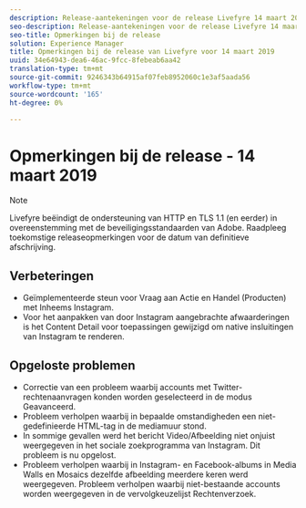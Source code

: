 ```yaml
---
description: Release-aantekeningen voor de release Livefyre 14 maart 2019.
seo-description: Release-aantekeningen voor de release Livefyre 14 maart 2019.
seo-title: Opmerkingen bij de release
solution: Experience Manager
title: Opmerkingen bij de release van Livefyre voor 14 maart 2019
uuid: 34e64943-dea6-46ac-9fcc-8febeab6aa42
translation-type: tm+mt
source-git-commit: 9246343b64915af07feb8952060c1e3af5aada56
workflow-type: tm+mt
source-wordcount: '165'
ht-degree: 0%

---
```



# Opmerkingen bij de release - 14 maart 2019

>[!NOTE]
>
>Livefyre beëindigt de ondersteuning van HTTP en TLS 1.1 (en eerder) in overeenstemming met de beveiligingsstandaarden van Adobe.  Raadpleeg toekomstige releaseopmerkingen voor de datum van definitieve afschrijving.

## Verbeteringen

* Geïmplementeerde steun voor Vraag aan Actie en Handel (Producten) met Inheems Instagram.
* Voor het aanpakken van door Instagram aangebrachte afwaarderingen is het Content Detail voor toepassingen gewijzigd om native insluitingen van Instagram te renderen.


## Opgeloste problemen

* Correctie van een probleem waarbij accounts met Twitter-rechtenaanvragen konden worden geselecteerd in de modus Geavanceerd.
* Probleem verholpen waarbij in bepaalde omstandigheden een niet-gedefinieerde HTML-tag in de mediamuur stond.
* In sommige gevallen werd het bericht Video/Afbeelding niet onjuist weergegeven in het sociale zoekprogramma van Instagram. Dit probleem is nu opgelost.
* Probleem verholpen waarbij in Instagram- en Facebook-albums in Media Walls en Mosaics dezelfde afbeelding meerdere keren werd weergegeven.
Probleem verholpen waarbij niet-bestaande accounts worden weergegeven in de vervolgkeuzelijst Rechtenverzoek.